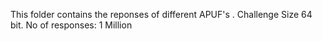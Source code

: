 This folder contains the reponses of different APUF's . 
Challenge Size 64 bit.
No of responses: 1 Million
